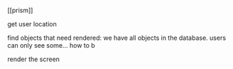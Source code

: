 [[prism]]

get user location

find objects that need rendered:
we have all objects in the database. users can only see some...
how to b

render the screen